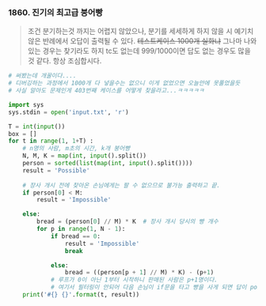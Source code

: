 ### 1860. 진기의 최고급 붕어빵
>조건 분기하는것 까지는 어렵지 않았으나, 분기를 세세하게 하지 않을 시 예기치 않은 반례에서 오답이 출력될 수 있다. ~~테스트케이스 1000개 실화냐~~ 그나마 나와있는 경우는 찾기라도 하지 tc도 없는데 999/1000이면 답도 없는 경우도 많을 것 같다. 항상 조심합시다. 
```python
# 써봤는데 개꿀이다....
# 디버깅하는 과정에서 1000개 다 넣을수는 없으니 이게 없었으면 오늘안에 못풀었을듯
# 사실 알아도 문제인게 403번째 케이스를 어떻게 찾을라고...ㅋㅋㅋㅋㅋ

import sys
sys.stdin = open('input.txt', 'r')

T = int(input())
box = []
for t in range(1, 1+T) :
    # n명의 사람, m초의 시간, k개 붕어빵
    N, M, K = map(int, input().split())
    person = sorted(list(map(int, input().split())))
    result = 'Possible'
    
    # 장사 개시 전에 찾아온 손님에게는 팔 수 없으므로 불가능 출력하고 끝.
    if person[0] < M:
        result = 'Impossible'

    else:
        bread = (person[0] // M) * K  # 장사 개시 당시의 빵 개수
        for p in range(1, N - 1):
            if bread == 0:
                result = 'Impossible'
                break

            else:
                bread = ((person[p + 1] // M) * K) - (p+1)
            # 루프가 0이 아닌 1부터 시작하니 판매된 사람은 p+1명이다.
            # 여기서 필터링이 안되어 다음 손님이 if문을 타고 빵을 사게 되면 답이 possible로 잘못 나올 가능성이 있다. 
    print('#{} {}'.format(t, result))
```


